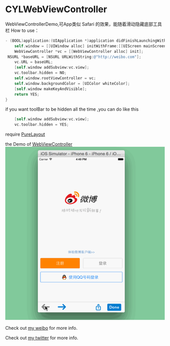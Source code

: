 # CYLWebViewController
WebViewControllerDemo,可App类似 Safari 的效果，能随着滑动隐藏底部工具栏
How to use：

``` Objective-C
- (BOOL)application:(UIApplication *)application didFinishLaunchingWithOptions:(NSDictionary *)launchOptions {
    self.window = [[UIWindow alloc] initWithFrame:[[UIScreen mainScreen] bounds]];
    WebViewController *vc = [[WebViewController alloc] init];
 NSURL *baseURL = [NSURL URLWithString:@"http://weibo.com"];
    vc.URL = baseURL;
    [self.window addSubview:vc.view];
    vc.toolbar.hidden = NO;
    self.window.rootViewController = vc;
    self.window.backgroundColor = [UIColor whiteColor];
    [self.window makeKeyAndVisible];
    return YES;
}
```
if you want toolBar to be hidden all the time ,you can do like this
 
``` Objective-C
    [self.window addSubview:vc.view];
    vc.toolbar.hidden = YES;
```
require  [PureLayout](https://github.com/smileyborg/PureLayout)


the Demo of [WebViewController](https://github.com/mergesort/WebViewController)
![Example screenshot](https://github.com/ChenYilong/CYLWebViewController/blob/master/webViewDemo.gif)

Check out [my weibo](http://weibo.com/luohanchenyilong/) for more info.

Check out [my twitter](https://twitter.com/stevechen1010) for more info.
